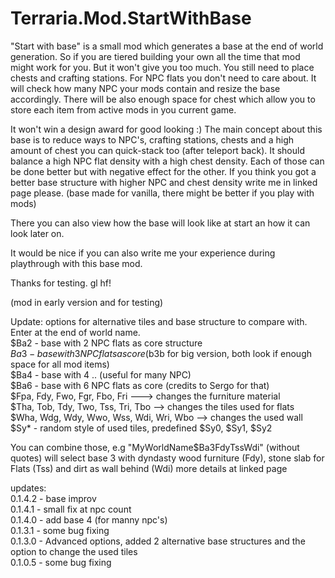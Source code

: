 # Terraria.Mod.StartWithBase



"Start with base" is a small mod which generates a base at the end of world generation. So if you are tiered building your own all the time that mod might work for you. But it won't give you too much. You still need to place chests and crafting stations. For NPC flats you don't need to care about. It will check how many NPC your mods contain and resize the base accordingly. There will be also enough space for chest which allow you to store each item from active mods in you current game.

It won't win a design award for good looking :)
The main concept about this base is to reduce ways to NPC's, crafting stations, chests and a high amount of chest you can quick-stack too (after teleport back).
It should balance a high NPC flat density with a high chest density. Each of those can be done better but with negative effect for the other. If you think you got a better base structure with higher NPC and chest density write me in linked page please. (base made for vanilla, there might be better if you play with mods)

There you can also view how the base will look like at start an how it can look later on.

It would be nice if you can also write me your experience during playthrough with this base mod.

Thanks for testing. gl hf!

(mod in early version and for testing)





Update: 
options for alternative tiles and base structure to compare with. Enter at the end of world name.<br>
$Ba2 - base with 2 NPC flats as core structure<br>
$Ba3 - base with 3 NPC flats as core ($b3b for big version, both look if enough space for all mod items)<br>
$Ba4 - base with 4 .. (useful for many NPC)<br>
$Ba6 - base with 6 NPC flats as core (credits to Sergo for that)<br>
$Fpa, Fdy, Fwo, Fgr, Fbo, Fri ---> changes the furniture material<br>
$Tha, Tob, Tdy, Two, Tss, Tri, Tbo --> changes the tiles used for flats<br>
$Wha, Wdg, Wdy, Wwo, Wss, Wdi, Wri, Wbo --> changes the used wall<br>
$Sy* - random style of used tiles, predefined $Sy0, $Sy1, $Sy2<br>

You can combine those, e.g "MyWorldName$Ba3FdyTssWdi" (without quotes) will select base 3 with dyndasty wood furniture (Fdy), stone slab for Flats (Tss) and dirt as wall behind (Wdi)
more details at linked page <br>

updates:<br>
0.1.4.2 - base improv<br>
0.1.4.1 - small fix at npc count<br>
0.1.4.0 - add base 4 (for manny npc's)<br>
0.1.3.1 - some bug fixing<br>
0.1.3.0 - Advanced options, added 2 alternative base structures and the option to change the used tiles<br>
0.1.0.5 - some bug fixing<br>
